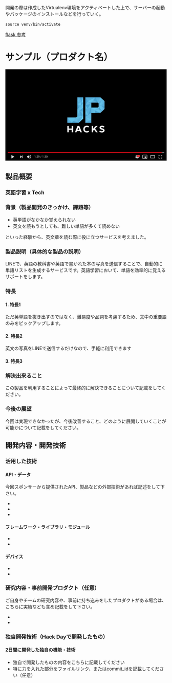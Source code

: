 開発の際は作成したVirtualenv環境をアクティベートした上で、サーバーの起動やパッケージのインストールなどを行っていく。
```
source venv/bin/activate
```
[flask 参考](https://qiita.com/croquette0212/items/9b4dc5377e7d6f292671#hello-world)
# サンプル（プロダクト名）

[![Product Name](image.png)](https://www.youtube.com/watch?v=G5rULR53uMk)

## 製品概要
### 英語学習 x Tech

### 背景（製品開発のきっかけ、課題等）
- 英単語がなかなか覚えられない
- 英文を読もうとしても、難しい単語が多くて読めない

といった経験から、英文章を読む際に役に立つサービスを考えました。

### 製品説明（具体的な製品の説明）
LINEで、英語の教科書や英語で書かれた本の写真を送信することで、自動的に単語リストを生成するサービスです。英語学習において、単語を効率的に覚えるサポートをします。

### 特長

#### 1. 特長1
ただ英単語を抜き出すのではなく、難易度や品詞を考慮するため、文中の重要語のみをピックアップします。

#### 2. 特長2
英文の写真をLINEで送信するだけなので、手軽に利用できます

#### 3. 特長3

### 解決出来ること
この製品を利用することによって最終的に解決できることについて記載をしてください。

### 今後の展望
今回は実現できなかったが、今後改善すること、どのように展開していくことが可能かについて記載をしてください。


## 開発内容・開発技術
### 活用した技術
#### API・データ
今回スポンサーから提供されたAPI、製品などの外部技術があれば記述をして下さい。

* 
* 
* 

#### フレームワーク・ライブラリ・モジュール
* 
* 

#### デバイス
* 
* 

### 研究内容・事前開発プロダクト（任意）
ご自身やチームの研究内容や、事前に持ち込みをしたプロダクトがある場合は、こちらに実績なども含め記載をして下さい。

* 
* 


### 独自開発技術（Hack Dayで開発したもの）
#### 2日間に開発した独自の機能・技術
* 独自で開発したものの内容をこちらに記載してください
* 特に力を入れた部分をファイルリンク、またはcommit_idを記載してください（任意）
